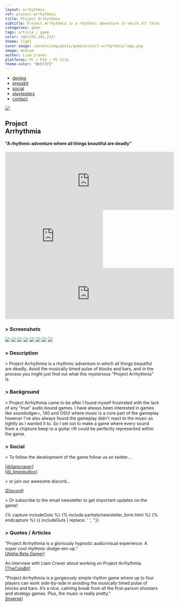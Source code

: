 ```yaml
---
layout: arrhythmia
ref: project-arrhythmia
title: Project Arrhythmia
subtitle: Project Arrhythmia is a rhythmic adventure in which all things beautiful are deadly.
categories: game
tags: article / game
color: rgb(255,242,232)
theme: light
cover-image: /assets/img/posts/game/project-arrhythmia/logo.png
image: medium
author: Liam Craver
platforms: PC / PS4 / PS Vita
theme-color: "#e57373"
---
```


<nav class="arrhythmia_top">
  <ul>
    <a href="http://steamcommunity.com/games/440310/announcements/"><li>devlog</li></a>
    <a href="/page/presskit/#ProjectArrhythmia"><li>presskit</li></a>
    <a href="/game/project-arrhythmia/#social"><li>social</li></a>
    <a href="/game/project-arrhythmia/#playtesters"><li>playtesters</li></a>
    <a href="/page/contact/"><li>contact</li></a>
  </ul>
</nav>

<div class="logo">
  <img src="/assets/img/posts/game/project-arrhythmia/logo.png"/>
  <h2>Project <br> Arrhythmia</h2>
  <h4 class="quote">"A rhythmic adventure where all things beautiful are deadly"</h4>
</div>

<div class="trailer">
  <div class="flex-video" onclick='this.innerHTML = "<iframe src=\"https://www.youtube.com/embed/G9zGxwaSy8s?rel=0&amp;showinfo=0&amp;autoplay=1\" frameborder=\"0\" allowfullscreen></iframe>"'>
    <div class="play-button"></div>
  </div>
</div>

<div class="preorder">
  <div class="steam">
  <iframe src="http://store.steampowered.com/widget/440310/" frameborder="0" width="552" height="190"></iframe>
  </div>

  <div class="steam small">
  <iframe src="http://store.steampowered.com/widget/440310/" frameborder="0" width="320" height="190"></iframe>
  </div>

  <div class="itch">
  <iframe frameborder="0" src="https://itch.io/embed/21241?linkback=true&amp;bg_color=ffffff&amp;fg_color=222222&amp;link_color=fa5c5c&amp;border_color=bebebe" width="552" height="167"></iframe>
  </div>

  <!--<div class="itch small">
  <iframe frameborder="0" src="https://itch.io/embed/21241?linkback=true&amp;bg_color=ffffff&amp;fg_color=222222&amp;link_color=fa5c5c&amp;border_color=bebebe" width="320" height="167"></iframe>
  </div>-->
</div>

<h3>> Screenshots</h3>

<div class="image-wrapper">
  <a href="/assets/img/posts/game/project-arrhythmia/screenshots/1.png"><img class="float medium border" src="/assets/img/posts/game/project-arrhythmia/screenshots/1.png"/></a>
  <a href="/assets/img/posts/game/project-arrhythmia/screenshots_2/screenshots (4).png"><img class="float medium border" src="/assets/img/posts/game/project-arrhythmia/screenshots_2/screenshots (4).png"/></a>
  <a href="/assets/img/posts/game/project-arrhythmia/screenshots/3.png"><img class="float medium border" src="/assets/img/posts/game/project-arrhythmia/screenshots/3.png"/></a>
  <a href="/assets/img/posts/game/project-arrhythmia/screenshots/4.png"><img class="float medium border" src="/assets/img/posts/game/project-arrhythmia/screenshots/4.png"/></a>
  <a href="/assets/img/posts/game/project-arrhythmia/screenshots/5.png"><img class="float medium border" src="/assets/img/posts/game/project-arrhythmia/screenshots/5.png"/></a>
  <a href="/assets/img/posts/game/project-arrhythmia/screenshots/6.png"><img class="float medium border" src="/assets/img/posts/game/project-arrhythmia/screenshots/6.png"/></a>
  <a href="/assets/img/posts/game/project-arrhythmia/screenshots/7.png"><img class="float medium border" src="/assets/img/posts/game/project-arrhythmia/screenshots/7.png"/></a>
  <a href="/assets/img/posts/game/project-arrhythmia/screenshots/8.png"><img class="float medium border" src="/assets/img/posts/game/project-arrhythmia/screenshots/8.png"/></a>
</div>

<h3>> Description</h3>
<p>> Project Arrhythmia is a rhythmic adventure in which all things beautiful are deadly. Avoid the musically timed pulse of blocks and bars, and in the process you might just find out what this mysterious "Project Arrhythmia" is.</p>

<!--<h3>> Planned Features</h3>
  <p>
  \> Single Player Story Mode <br>
  \> Multiplayer Party Mode <br>
  \> Fantastic Soundtrack <br>
  \> Hard and Addicting Gameplay <br>
  \> Level Editor
  </p>-->

<h3>> Background</h3>
<p>> Project Arrhythmia came to be after I found myself frustrated with the lack of any "true" audio bound games. I have always been interested in games like soundodger+, 140 and OSU! where music is a core part of the gameplay however I've also always found the gameplay didn't react to the music as tightly as I wanted it to. So I set out to make a game where every sound from a chiptune beep to a guitar rift could be perfectly represented within the game.</p>

<h3 id="social">> Social</h3>
<p>> To follow the development of the game follow us on twitter...</p>
<p class="social">
  <a class="arrhythmia-button twitter" href="http://twitter.com/liamcraver">[@liamcraver]</a>
  <br>
  <a class="arrhythmia-button twitter" href="http://twitter.com/_limestudios">[@_limestudios]</a>
</p>
<p>> or join our awesome discord...</p>
<p class="social">
  <a class="arrhythmia-button discord" href="https://discord.gg/U3cS4">[Discord]</a>
</p>
<p>> Or subscribe to the email newsletter to get important updates on the game!</p>

{% capture includeGuts %}
{% include partials/newsletter_form.html %}
{% endcapture %}
{{ includeGuts | replace: '    ', ''}}

<h3>> Quotes /  Articles</h3>

<div class="quotes">

<p class="quote">
<span>"Project Arrhythmia is a gloriously hypnotic audio/visual experience. A super cool rhythmic dodge-em-up."</span></br>
<a class="arrhythmia-button" href="https://www.alphabetagamer.com/project-arrhythmia-alpha-download/">[Alpha Beta Gamer]</a>
</p>

<p class="quote">
<span>An interview with Liam Craver about working on Project Arrhythmia.</span></br>
<a class="arrhythmia-button" href="http://www.thecolabit.com/2016/05/14/project-arrhythmia-and-its-awesome-music/">[TheColaBit]</a>
</p>

<p class="quote">
<span>"Project Arrhythmia is a gorgeously simple rhythm game where up to four players can work side-by-side in avoiding the musically timed pulse of blocks and bars. It’s a nice, calming break from all the first-person shooters and strategy games. Plus, the music is really pretty."</span></br>
<a class="arrhythmia-button" href="https://www.inverse.com/article/25850-upcoming-multiplayer-games-state-of-decay-ghost-reco">[Inverse]</a>
</p>

<p class="quote">
 
</p>

</div>

<!--<h3>> Awards</h3>-->

<!--<h3>> Presskits</h3>
<p class="social">
  <a class="arrhythmia-button" href="/page/presskit/#ProjectArrhythmia">[Project Arrhythmia]</a>
  <br>
  <a class="arrhythmia-button" href="/page/presskit/#LimeStudios">[Lime Studios]</a>
</p>-->
